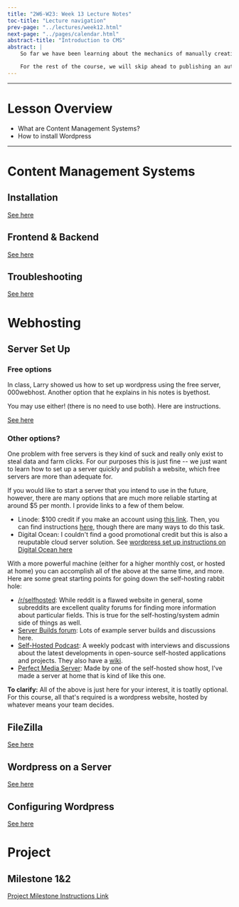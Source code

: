 ```yaml
---
title: "2W6-W23: Week 13 Lecture Notes"
toc-title: "Lecture navigation"
prev-page: "../lectures/week12.html"
next-page: "../pages/calendar.html"
abstract-title: "Introduction to CMS"
abstract: |
    So far we have been learning about the mechanics of manually creating websites and website designs.

    For the rest of the course, we will skip ahead to publishing an automatically creating a website using a CMS (Content Management System).
---
```


---

# Lesson Overview

- What are Content Management Systems?
- How to install Wordpress

---


# Content Management Systems

## Installation

[See here][cms]

## Frontend & Backend

[See here][frontend-backend]

## Troubleshooting

[See here][troubleshooting]

# Webhosting

## Server Set Up

### Free options

In class, Larry showed us how to set up wordpress using the free server, 000webhost. Another option that he explains in his notes is byethost.

You may use either! (there is no need to use both). Here are instructions.

[See here][byethost]

### Other options?

One problem with free servers is they kind of suck and really only exist to steal data and farm clicks. For our purposes this is just fine -- we just want to learn how to set up a server quickly and publish a website, which free servers are more than adequate for. 

If you would like to start a server that you intend to use in the future, however, there are many options that are much more reliable starting at around $5 per month. I provide links to a few of them below.

- Linode: $100 credit if you make an account using [this link](https://linode.com/25a). Then, you can find instructions [here](https://www.linode.com/marketplace/apps/linode/wordpress), though there are many ways to do this task.
- Digital Ocean: I couldn't find a good promotional credit but this is also a reuputable cloud server solution. See [wordpress set up instructions on Digital Ocean here](https://www.digitalocean.com/community/tutorials/how-to-use-the-wordpress-one-click-install-on-digitalocean-2)

With a more powerful machine (either for a higher monthly cost, or hosted at home) you can accomplish all of the above at the same time, and more. Here are some great starting points for going down the self-hosting rabbit hole:

- [/r/selfhosted](https://reddit.com/r/selfhosted/): While reddit is a flawed website in general, some subreddits are excellent quality forums for finding more information about particular fields. This is true for the self-hosting/system admin side of things as well.
- [Server Builds forum](https://forums.serverbuilds.net/about): Lots of example server builds and discussions here.
- [Self-Hosted Podcast](https://selfhosted.show/): A weekly podcast with interviews and discussions about the latest developments in open-source self-hosted applications and projects. They also have a [wiki](https://wiki.selfhosted.show/).
- [Perfect Media Server](https://perfectmediaserver.com/): Made by one of the self-hosted show host, I've made a server at home that is kind of like this one.



**To clarify:** All of the above is just here for your interest, it is toatlly optional. For this course, all that's required is a wordpress website, hosted by whatever means your team decides.

## FileZilla

[See here][filezilla]

## Wordpress on a Server

[See here][wordpress-server]

## Configuring Wordpress

[See here][wordpress-configure]

# Project

## Milestone 1&2

[Project Milestone Instructions Link](../pages/assignments.html#milestone-1-2)

[cms]: https://johnabbott-my.sharepoint.com/personal/larryfagen_johnabbott_qc_ca/_layouts/15/Doc.aspx?sourcedoc={9a27a8ca-3672-4387-915d-9c08663bd781}&action=view&wd=target%28Class%2018.one%7Cdae6abbf-5de6-4951-9613-1e1526e58f9d%2FContent%20Management%20System%7Cc2fef070-2f2b-438b-8fd5-09f11f8688cc%2F%29&wdorigin=703 

[installation]: https://johnabbott-my.sharepoint.com/personal/larryfagen_johnabbott_qc_ca/_layouts/15/Doc.aspx?sourcedoc={9a27a8ca-3672-4387-915d-9c08663bd781}&action=view&wd=target%28Class%2018.one%7Cdae6abbf-5de6-4951-9613-1e1526e58f9d%2FProper%20Installation%7Cdffc8f5c-ea57-4682-a653-c5e17b83f2f3%2F%29&wdorigin=703 

[troubleshooting]: https://johnabbott-my.sharepoint.com/personal/larryfagen_johnabbott_qc_ca/_layouts/15/Doc.aspx?sourcedoc={9a27a8ca-3672-4387-915d-9c08663bd781}&action=view&wd=target%28Class%2018.one%7Cdae6abbf-5de6-4951-9613-1e1526e58f9d%2FProblems%20Need%20Reset%7C884b8086-d0b1-47cb-8f79-21342001faf8%2F%29&wdorigin=703

[frontend-backend]: https://johnabbott-my.sharepoint.com/personal/larryfagen_johnabbott_qc_ca/_layouts/15/Doc.aspx?sourcedoc={9a27a8ca-3672-4387-915d-9c08663bd781}&action=view&wd=target%28Class%2018.one%7Cdae6abbf-5de6-4951-9613-1e1526e58f9d%2FFront%20End%2C%20Back%20End%7C03550e8a-7bd9-4641-a185-51b15c88aa2a%2F%29&wdorigin=703 

[byethost]: https://johnabbott-my.sharepoint.com/personal/larryfagen_johnabbott_qc_ca/_layouts/15/Doc.aspx?sourcedoc={9a27a8ca-3672-4387-915d-9c08663bd781}&action=view&wd=target%28Class%2019.one%7C2ef4b3ca-0e2b-4041-9835-2702a7bc0fa3%2FSetting%20Up%20Byethost%7C73906a74-2c94-43de-82d6-82d6bd3532f0%2F%29&wdorigin=703

[filezilla]: https://johnabbott-my.sharepoint.com/personal/larryfagen_johnabbott_qc_ca/_layouts/15/Doc.aspx?sourcedoc={9a27a8ca-3672-4387-915d-9c08663bd781}&action=view&wd=target%28Class%2019.one%7C2ef4b3ca-0e2b-4041-9835-2702a7bc0fa3%2FFileZilla%7C545372bc-c2b8-4a50-9bc8-3db42a568369%2F%29&wdorigin=703

[wordpress-server]: https://johnabbott-my.sharepoint.com/personal/larryfagen_johnabbott_qc_ca/_layouts/15/Doc.aspx?sourcedoc={9a27a8ca-3672-4387-915d-9c08663bd781}&action=view&wd=target%28Class%2019.one%7C2ef4b3ca-0e2b-4041-9835-2702a7bc0fa3%2FNow%20Install%20WordPress%20on%20Server%7C15a4367b-f150-4d82-b20f-53c5a169f4ab%2F%29&wdorigin=703

[wordpress-configure]: https://johnabbott-my.sharepoint.com/personal/larryfagen_johnabbott_qc_ca/_layouts/15/Doc.aspx?sourcedoc={9a27a8ca-3672-4387-915d-9c08663bd781}&action=view&wd=target%28Class%2019.one%7C2ef4b3ca-0e2b-4041-9835-2702a7bc0fa3%2FNow%20Configure%20WordPress%7C8fe914cd-20c5-4d5d-80bc-2d8e9aa77739%2F%29&wdorigin=703
